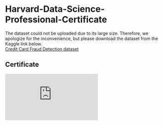 # Harvard-Data-Science-Professional-Certificate

The dataset could not be uploaded due to its large size. Therefore, we apologize for the inconvenience, but please download the dataset from the Kaggle link below.  
[Credit Card Fraud Detection dataset](https://www.kaggle.com/datasets/mlg-ulb/creditcardfraud?datasetId=310&language=R)

## Certificate
![](https://github.com/nakasho5/Harvard-Data-Science-Professional-Certificate/blob/main/HarvardX%20Data%20Science%20Professional%20Certificate.pdf)
